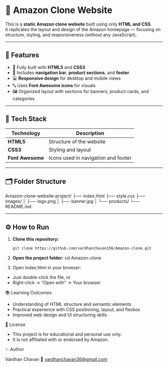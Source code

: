 # 🛒 Amazon Clone Website

This is a **static Amazon clone website** built using only **HTML and CSS**.  
It replicates the layout and design of the Amazon homepage — focusing on structure, styling, and responsiveness (without any JavaScript).

---



## 🚀 Features

- 🧱 Fully built with **HTML5** and **CSS3**  
- 🎨 Includes **navigation bar**, **product sections**, and **footer**  
- 💻 **Responsive design** for desktop and mobile views  
- 🔤 Uses **Font Awesome icons** for visuals  
- 🖼️ Organized layout with sections for banners, product cards, and categories  

---

## 🧩 Tech Stack

| Technology | Description |
|-------------|-------------|
| **HTML5** | Structure of the website |
| **CSS3** | Styling and layout |
| **Font Awesome** | Icons used in navigation and footer |

---

## 🗂️ Folder Structure

Amazon-clone-website-project/
├── index.html
├── style.css
├── images/
│ ├── logo.png
│ ├── banner.jpg
│ └── products/
└── README.md


---

## ⚙️ How to Run

1. **Clone this repository:**
   ```bash
   git clone https://github.com/vardhanchavan156/Amazon-clone.git

2. **Open the project folder:**
   cd Amazon-clone

3. Open index.html in your browser:
  - Just double-click the file, or
  - Right-click → “Open with” → Your browser

📚 Learning Outcomes

  - Understanding of HTML structure and semantic elements
  - Practical experience with CSS positioning, layout, and flexbox
  - Improved web design and UI structuring skills

📜 License

  - This project is for educational and personal use only.
  - It is not affiliated with or endorsed by Amazon.

✨ Author

Vardhan Chavan
📧 vardhanchavan36@gmail.com
